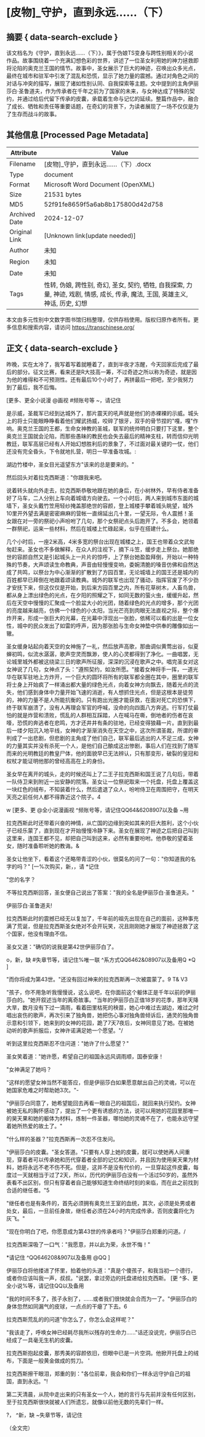 # [皮物]_守护，直到永远……（下）



## 摘要  { data-search-exclude }

<!-- tcd_abstract -->
该文档名为《守护，直到永远……（下）》，属于伪娘TS变身与跨性别相关的小说作品。故事围绕着一个充满幻想色彩的世界，讲述了一位圣女利用她的神力拯救即将沦陷的奥克兰王国的情节。故事中，圣女展示了巨大的神迹，召唤出众多光点，最终在城市和驻军中引发了混乱和恐慌，显示了她力量的震撼。通过对角色之间的对话与冲突的描写，展现了诸如性别认同、自我探索等主题。文中提到的主角伊丽莎白·圣鲁道夫，作为传承者在千年之前为了国家的未来，与女神达成了特殊的契约，并通过给后代留下传承的皮囊，承载着生命与记忆的延续。整篇作品中，融合了成长、牺牲和责任等重要话题，在奇幻的背景下，为读者展现了一场不仅仅是为了生存而战斗的故事。

<!-- tcd_abstract_end -->

## 其他信息 [Processed Page Metadata]

| Attribute       | Value                                  |
|-----------------|----------------------------------------|
| Filename        | [皮物]_守护，直到永远……（下）.docx                             |
| Type            | document                                 |
| Format          | Microsoft Word Document (OpenXML)                               |
| Size            | 21531 bytes                           |
| MD5             | 52f91fe8659f5a6ab8b175800d42d758                                  |
| Archived Date   | 2024-12-07                             |
| Original Link   | [Unknown link(update needed)]                         |
| Author          | 未知                               |
| Region          | 未知                               |
| Date            | 未知                                 |
| Tags            | 性转, 伪娘, 跨性别, 奇幻, 圣女, 契约, 牺牲, 自我探索, 力量, 神迹, 戏剧, 情感, 成长, 传承, 魔法, 王国, 英雄主义, 神话, 历史, 幻想                                 |

本文由多元性别中文数字图书馆归档整理，仅供存档使用。版权归原作者所有。更多信息和搜索内容，请访问 <https://transchinese.org/>


## 正文 { data-search-exclude }

<!-- tcd_main_text -->
昨晚，实在太冷了，我写着写着就睡着了，直到半夜才冻醒，今天回家后完成了最后的部分。征文比赛，看来还是R大技高一筹，不过奇迹之所以称为奇迹，就是因为他的难得和不可预测性。还有最后10个小时了，再拼最后一把吧，至少我努力到了最后，我不后悔。





 [更多、更全小说漫 @画视 #频账号等 ~，请记住



是示威，圣裁军已经到达城外了，那片震天的吼声就是他们的赤裸裸的示威。城头上的将士只能眼睁睁看着他们耀武扬威，咬碎了银牙，双手的骨节捏的"嘎，嘎"作响。奥克兰王国的王都，生命女神教的圣城，联军的统帅明白只要打下这里，整个奥克兰王国就会沦陷，而那些愚昧的教民也会失去最后的精神支柱，转而信仰光明教廷，联军高层已经有人开始幻想胜利后的景象了，不过面对最关键的一仗，他们还没有完全昏头，下令就地扎营，明日一早准备攻城。:



湖边竹楼中，圣女目光遥望东方"该来的总是要来的。"





然后回头对着拉克西斯道："你跟我来吧。







说着转头就向外走去，拉克西斯恭敬地跟在她的身后，在小树林外，早有侍者准备好了马车，二人分别上车向着城墙方向驶去。一个小时后，两人来到城市东面的城墙下，圣女头戴竹笠用轻纱掩盖那绝世的容颜，登上城楼手攀着城头眺望，城外10里开外望去满是密密麻麻的营帐一直绵延出几十里，一望无际，令人震撼！圣女跟在对一旁的祭祀小声吩咐了几句，那个女祭祀点头后跑开了。不多会，她领着一群祭祀，运来一些材料，然后在城楼上忙碌起来，似乎在搭建什么。





几个小时后，一座2米高，4米多宽的祭台出现在城楼之上，国王也带着众文武匆匆赶来。圣女也不多做解释，在众人的注视下，摘下斗笠，缓步走上祭台。她那绝世的容颜自然又是引起城头上一片片的惊呼，上了祭台她盈盈拜倒，开始以一种特殊的节奏，大声颂读生命教典，声音由轻慢慢变响，委婉清脆的嗓音仿佛和自然达成了共鸣，以祭台为中心渐渐的扩散到了方园百里，无论城墙上的国王还是城内的百姓都早已拜倒在地跟着颂读教典。城外的联军也出现了骚动，指挥官废了不少劲才安抚下来，但这仅仅是开始，到后来方园百里之内，所有花草树木，人畜鸟兽，都从身上漂出绿色的光点，在夕阳的照耀之下，如同无数的萤火虫，缓缓升起，然后在天空中慢慢的汇聚成一个脸盆大小的光团，随着绿色的光点的增多，那个光团的亮度越来越亮，仿佛一个绿色的小太阳，当光芒亮到肉眼无法直视之际，整个爆炸开来，形成一张巨大的光幕，在光幕中浮现出一张脸，依稀可以看的出是一位女性，城中的民众发出了如雷的呼声，因为那张脸与生命女神垫中供奉的雕像如出一辙。







圣女缓身站起向着天空的女神施了一礼，然后放声高歌，那曲调似黄莺出谷，似夏蝉初鸣，似流水潺潺，歌声空灵而飘渺，使人的心灵都得到了净化。一曲唱罢，无论城里城外都被这绕梁三日的歌声所征服，深深的沉浸在歌声之中。唱完圣女对这女神说了几句，女神点了头："遵照契约，如汝所愿。"接着女神将手一挥，一道光华在联军驻地上方炸开，一个巨大的圆环将所有的联军都全圈在其中，圈里的联军将士身上开始疯了一样涌出都大量的绿色光点，向着女神方向飘去，随着光点的流失，他们感到身体中力量开始飞速的消逝，有人想抓住光点，但是这根本是徒劳的，神的力量不是人所能抗衡的。只有跑出光圈才能获救，在面对死亡的恐惧下，终于联军崩溃了，没有人再理会军官的呼喊，没命的向四面八方奔逃。行军打仗最怕的就是炸营和溃败，慌乱的人群相互踩踏，人在喊马在嘶，倒地者的伤者在哀嚎，恐慌的奔逃者在悲鸣，方才还井井有条的驻地，已经变得狼藉一片。直到到最后一缕夕阳沉入地平线，女神的才渐渐消失在天空之中，这次所谓圣裁，所谓的审判成了一出悲剧，但悲剧的主角成了他们自己，联军最后逃出的人不足三成，女神的力量其实并没有杀死一个人，是他们自己酿成这出惨剧，事后人们在找到了随军而来的光明教廷的教皇尸体，他的面貌早已无法辨认，只有那变形，破裂的皇冠和权杖才能证明他那的曾经高高在上的身份。







圣女早在离开的城头，走的时候还叫上了二王子拉克西斯和国王说了几句后，带着一队侍卫来到附近一出安静的院落。圣女让一位祭祀取来一个托盘，托盘上覆盖这一块红色的绒布，不知装着什么，然后遣退了众人，吩咐侍卫在周围把守，在明天天亮之前任何人都不得靠近这个院子。4

w [更多、更 @全小说漫画视 ^频账号等，请记住QQ64&6208907以及备 ~用





拉克西斯此时还带着兴奋的神情，从亡国的边缘到突如其来的巨大胜利，这个小伙子已经乐蒙了，直到现在才开始慢慢冷静下来。圣女在展现了神迹之后把自己叫到这里来，连国王都不见，却把自己叫到这来，必然有重要吩咐。他恭敬的望着圣女，随时准备聆听她的教诲。&





圣女让他坐下，看着这个还略带青涩的小伙，很莫名的问了一句："你知道我的名字的吗？" [一%次购买，新，，请 *记住



"您的名字？







不等拉克西斯回答，圣女便自己说出了答案："我的全名是伊丽莎白·圣鲁道夫。"





伊丽莎白·圣鲁道夫!

拉克西斯此时的震撼已经无以复加了，千年前的祖先出现在自己的面前，这种事充满了荒诞，但是拉克西斯圣女绝对不会开玩笑，况且刚刚她才展现了神迹拯救了这个国家，他没有理由不信。





圣女又道："确切的说我是第42世伊丽莎白了。

o，新，缺 #失章节等，请记住%唯一联 ^系方式QQ6462&08907以及备用Q *Q ]





"而你将成为第43世。"还没有回过神来的拉克西斯再一次被震蒙了。9 T& V3





"孩子，你不用急听我慢慢说，这么说吧，在你面前这个躯体正是千年以前的伊丽莎白的。"她开叙述当年的离奇故事。"当年的伊丽莎白正值18岁的花季，那年天降大旱，数月没有下过一滴雨，看着田里枯死的秧苗，她心中难过去湖边，难过之时唱出哀伤的歌声，再次引来了独角兽，她把伤心事对独角兽倾诉后，通灵的独角兽示意和引领下，她来到的女神的花园，跪了7天7夜后，女神同意见了她。在被她动听的歌声折服后，女神许诺满足她一个愿望。"/



听到这里拉克西斯忍不住问道："她许了什么愿望？"





圣女笑着道："她许愿，希望自己的祖国永远风调雨顺，国泰安康！





"女神满足了她吗？





"这样的愿望女神当然不能答应，但是伊丽莎白如果愿意献出自己的灵魂，可以在她国家危难之时帮助她3次。"-





"伊丽莎白同意了，她希望能回去再看一眼自己的祖国后，就回来执行契约。女神被她无私的胸怀感动了，提出了一个更有诱惑的方法，说可以用她的花园里那唯一的昊天果和她的躯体为材料，炼制一件圣器，哪怕她的灵魂不在了，也能永远守望着她所热爱的故土了。"



"什么样的圣器？"拉克西斯再一次忍不住发问。







"伊丽莎白的皮囊。"圣女答道。"只要有人穿上她的皮囊，就可以使她再人间重现，穿着者可以传承她和历代穿着者全部的记忆和知识，并且因为使用昊天果为材料，她将永远不老不伤不死。但是，这并不是没有代价的，一旦穿起这件皮囊，每度过一天就相当于过了2天，所以，历代的伊丽莎白没有一个活过50岁的，虽然外表看不出区别，但只有穿着者自己能够知道生命终结时刻的来临，而在此之前找到合适的继任者。"5







"继任者也是有条件的，首先必须拥有奥克兰王室的血统，其次，必须是处男或者处女，最后，一旦前任身故，继任者必须在24小时内完成传承，否则皮囊将化为灰飞。"



"现在你明白了吧，你愿意成为第43世的传承者吗？"伊丽莎白郑重的问道。/



拉克西斯深吸了一口气："我愿意，并以此为荣，永世不悔！"



  *请记住 ^QQ646208&907以及备用 @QQ ]





伊丽莎白将他搂进了怀里，拍着他的头道："真是个傻孩子，和我当初一个德行，或者你应该叫我一声，叔叔。"说罢，拿过旁边的托盘递给拉克西斯。 [更 ^多、更全小说%等，请记住QQ以及备用





"我的时间不多了，孩子永别了，......或者我们很快就会合而为一了。"伊丽莎白的身体忽然如同漏气的皮球，一点点的干瘪了下去。6



拉克西斯荒乱的的问道"你怎么了，你怎么会这样呢？"







"我该走了，呼唤女神已经耗尽我所以残存的生命力......"话还没说完，伊丽莎白已经成了一具毫无生机的皮囊。





拉克西斯抱起皮囊，那秀美的容颜依旧，但眼中已是一片空洞。他掀开托盘上的绒布，下面是一般黄金做成的剪刀。 '





拉克西斯擦干眼泪，郑重的到："各位前辈，我会和你们一样永远守护自己的祖国，直到永远。"!







第二天清晨，从院中走出来的只有圣女一个人，她的言行与先前并没有任何区别，至于拉克西斯很快就被人们所遗忘，就像以前他无数的先辈们一样。



?， ^新，缺 ~失章节等，请记住



（全文完）
<!-- tcd_main_text_end -->

